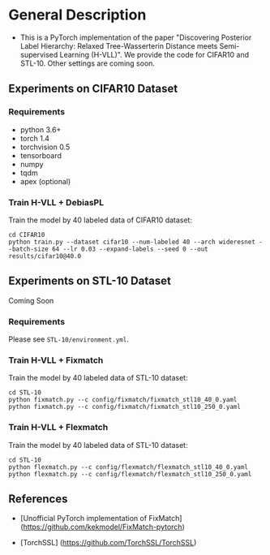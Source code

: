 # General Description
- This is a PyTorch implementation of the paper "Discovering Posterior Label Hierarchy: Relaxed Tree-Wasserterin Distance meets Semi-supervised Learning (H-VLL)". We provide the code for CIFAR10 and STL-10. Other settings are coming soon.


## Experiments on CIFAR10 Dataset

### Requirements
- python 3.6+
- torch 1.4
- torchvision 0.5
- tensorboard
- numpy
- tqdm
- apex (optional)

### Train H-VLL + DebiasPL
Train the model by 40 labeled data of CIFAR10 dataset:

```
cd CIFAR10
python train.py --dataset cifar10 --num-labeled 40 --arch wideresnet --batch-size 64 --lr 0.03 --expand-labels --seed 0 --out results/cifar10@40.0
```

## Experiments on STL-10 Dataset

Coming Soon

### Requirements

Please see `STL-10/environment.yml`.

### Train H-VLL + Fixmatch
Train the model by 40 labeled data of STL-10 dataset:

```
cd STL-10
python fixmatch.py --c config/fixmatch/fixmatch_stl10_40_0.yaml
python fixmatch.py --c config/fixmatch/fixmatch_stl10_250_0.yaml
```

### Train H-VLL + Flexmatch
Train the model by 40 labeled data of STL-10 dataset:

```
cd STL-10
python flexmatch.py --c config/flexmatch/flexmatch_stl10_40_0.yaml
python flexmatch.py --c config/flexmatch/flexmatch_stl10_250_0.yaml
```


## References
- [Unofficial PyTorch implementation of FixMatch] (https://github.com/kekmodel/FixMatch-pytorch)

- [TorchSSL] (https://github.com/TorchSSL/TorchSSL)

